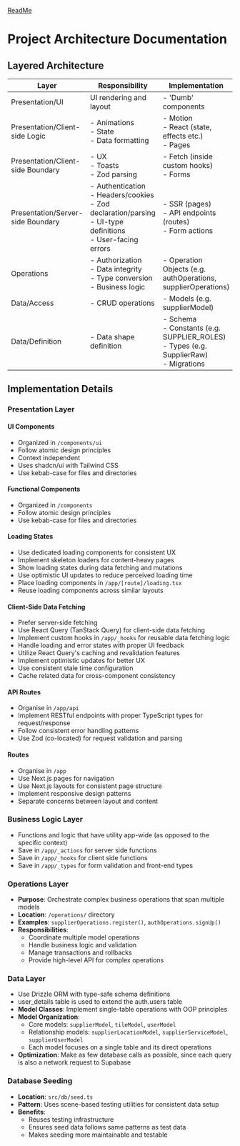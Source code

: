 [ReadMe](/README.md)

# Project Architecture Documentation

## Layered Architecture

| Layer | Responsibility | Implementation |
|-------|---------------|----------------|
| Presentation/UI | UI rendering and layout | - 'Dumb' components |
| Presentation/Client-side Logic | - Animations<br>- State<br>- Data formatting<br> | - Motion<br>- React (state, effects etc.)<br>- Pages |
| Presentation/Client-side Boundary | - UX<br>- Toasts<br>- Zod parsing | - Fetch (inside custom hooks)<br>- Forms |
| Presentation/Server-side Boundary | - Authentication<br>- Headers/cookies<br>- Zod declaration/parsing<br>- UI-type definitions<br>- User-facing errors | - SSR (pages)<br>- API endpoints (routes)<br>- Form actions |
| Operations | - Authorization<br>- Data integrity<br>- Type conversion<br>- Business logic | - Operation Objects (e.g. authOperations, supplierOperations) |
| Data/Access | - CRUD operations | - Models (e.g. supplierModel) |
| Data/Definition | - Data shape definition | - Schema<br>- Constants (e.g. SUPPLIER_ROLES)<br>- Types (e.g. SupplierRaw)<br>- Migrations |

## Implementation Details

### Presentation Layer

#### UI Components
- Organized in `/components/ui`
- Follow atomic design principles
- Context independent
- Uses shadcn/ui with Tailwind CSS
- Use kebab-case for files and directories

#### Functional Components
- Organized in `/components`
- Follow atomic design principles
- Use kebab-case for files and directories

#### Loading States
- Use dedicated loading components for consistent UX
- Implement skeleton loaders for content-heavy pages
- Show loading states during data fetching and mutations
- Use optimistic UI updates to reduce perceived loading time
- Place loading components in `/app/[route]/loading.tsx`
- Reuse loading components across similar layouts

#### Client-Side Data Fetching
- Prefer server-side fetching
- Use React Query (TanStack Query) for client-side data fetching
- Implement custom hooks in `/app/_hooks` for reusable data fetching logic
- Handle loading and error states with proper UI feedback
- Utilize React Query's caching and revalidation features
- Implement optimistic updates for better UX
- Use consistent stale time configuration
- Cache related data for cross-component consistency

#### API Routes
- Organise in `/app/api`
- Implement RESTful endpoints with proper TypeScript types for request/response
- Follow consistent error handling patterns
- Use Zod (co-located) for request validation and parsing

#### Routes
- Organise in `/app`
- Use Next.js pages for navigation
- Use Next.js layouts for consistent page structure
- Implement responsive design patterns
- Separate concerns between layout and content

### Business Logic Layer
- Functions and logic that have utility app-wide (as opposed to the specific context)
- Save in `/app/_actions` for server side functions
- Save in `/app/_hooks` for client side functions
- Save in `/app/_types` for form validation and front-end types

### Operations Layer
- **Purpose**: Orchestrate complex business operations that span multiple models
- **Location**: `/operations/` directory
- **Examples**: `supplierOperations.register()`, `authOperations.signUp()`
- **Responsibilities**:
  - Coordinate multiple model operations
  - Handle business logic and validation
  - Manage transactions and rollbacks
  - Provide high-level API for complex operations

### Data Layer
- Use Drizzle ORM with type-safe schema definitions
- user_details table is used to extend the auth.users table
- **Model Classes**: Implement single-table operations with OOP principles
- **Model Organization**: 
  - Core models: `supplierModel`, `tileModel`, `userModel`
  - Relationship models: `supplierLocationModel`, `supplierServiceModel`, `supplierUserModel`
  - Each model focuses on a single table and its direct operations
- **Optimization**: Make as few database calls as possible, since each query is also a network request to Supabase

### Database Seeding
- **Location**: `src/db/seed.ts`
- **Pattern**: Uses scene-based testing utilities for consistent data setup
- **Benefits**: 
  - Reuses testing infrastructure
  - Ensures seed data follows same patterns as test data
  - Makes seeding more maintainable and testable

